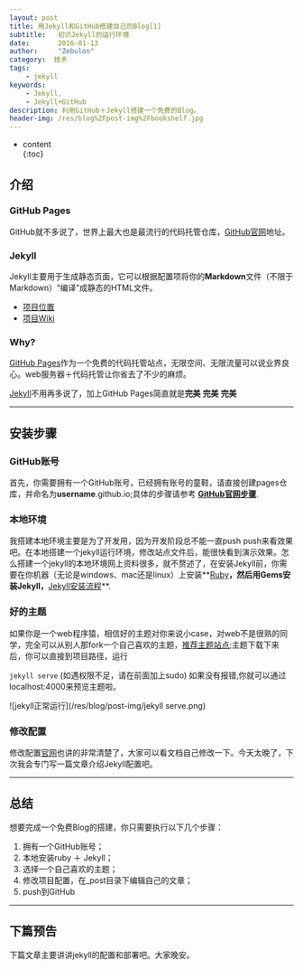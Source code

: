 ```yaml
---
layout: post
title: 用Jekyll和GitHub搭建自己的Blog[1]
subtitle:   初识Jekyll的运行环境
date:       2016-01-13
author:     "Zebulon"
category:  技术
tags:
    - jekyll
keywords:
    - Jekyll,
    - Jekyll+GitHub 
description: 利用GitHub＋Jekyll搭建一个免费的Blog。
header-img: /res/blog%2Fpost-img%2Fbookshelf.jpg
---
```

* content  
{:toc} 

## 介绍

### GitHub Pages
GitHub就不多说了，世界上最大也是最流行的代码托管仓库，[GitHub官网](www.github.com)地址。

### Jekyll
Jekyll主要用于生成静态页面，它可以根据配置项将你的**Markdown**文件（不限于Markdown）“编译”成静态的HTML文件。

* [项目位置](https://github.com/mojombo/jekyll)
* [项目Wiki](https://github.com/mojombo/jekyll/wiki)

### Why?
[GitHub Pages](https://pages.github.com/)作为一个免费的代码托管站点，无限空间、无限流量可以说业界良心。web服务器＋代码托管让你省去了不少的麻烦。

[Jekyll](http://jekyllrb.com/)不用再多说了，加上GitHub Pages简直就是**完美** **完美** **完美**

---


## 安装步骤

### GitHub账号
首先，你需要拥有一个GitHub账号，已经拥有账号的童鞋，请直接创建pages仓库，并命名为**username**.github.io;具体的步骤请参考 **[GitHub官网步骤](https://pages.github.com/)**.

### 本地环境
我搭建本地环境主要是为了开发用，因为开发阶段总不能一直push push来看效果吧。在本地搭建一个jekyll运行环境，修改站点文件后，能很快看到演示效果。怎么搭建一个jekyll的本地环境网上资料很多，就不赘述了，在安装Jekyll前，你需要在你机器（无论是windows、mac还是linux）上安装**[Ruby](http://www.ruby-lang.org/en/documentation/installation/)**，然后用Gems安装Jekyll，**[Jekyll安装流程](http://jekyllrb.com/docs/installation/)**.

### 好的主题
如果你是一个web程序猿，相信好的主题对你来说小case，对web不是很熟的同学，完全可以从别人那fork一个自己喜欢的主题，[推荐主题站点](http://jekyllthemes.org/);主题下载下来后，你可以直接到项目路径，运行

```jekyll serve``` (如遇权限不足，请在前面加上sudo)
如果没有报错,你就可以通过localhost:4000来预览主题啦。

![jekyll正常运行](/res/blog/post-img/jekyll serve.png)

### 修改配置
修改配置[官网](http://jekyllrb.com/docs/structure/)也讲的非常清楚了，大家可以看文档自己修改一下。今天太晚了，下次我会专门写一篇文章介绍Jekyll配置吧。


---

## 总结
想要完成一个免费Blog的搭建，你只需要执行以下几个步骤：

1. 拥有一个GitHub账号；
2. 本地安装ruby ＋ Jekyll；
3. 选择一个自己喜欢的主题；
4. 修改项目配置，在_post目录下编辑自己的文章；
5. push到GitHub

---

## 下篇预告
下篇文章主要讲讲jekyll的配置和部署吧。大家晚安。



